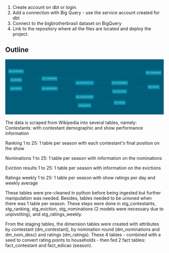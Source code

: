 1) Create account on dbt or login.
2) Add a connection with Big Query - use the service account created for dbt
3) Connect to the bigbrotherbrasil dataset on BigQuery 
4) Link to the repository where all the files are located and deploy the project.

## Outline

![lineage](lineage.png)

The data is scraped from Wikipedia into several tables, namely:
Contestants: with contestant demographic and show performance information  

Ranking 1 to 25: 1 table per season with each contestant's final position on the show  

Nominations 1 to 25: 1 table per season with information on the nominations  

Eviction results 1 to 25: 1 table per season with information on the evictions  

Ratings weekly 1 to 25: 1 table per season with show ratings per day and weekly average  


These tables were pre-cleaned in python before being ingested but further manipulation was needed. Besides, tables needed to be unioned when there was 1 table per season.
These steps were done in stg_contestants, stg_ranking, stg_eviction, stg_nominations (2 models were necessary due to unpivotting), and stg_ratings_weekly.

From the staging tables, the dimension tables were created with attributes by contestant (dm_contestant), by nomination round (dm_nominations and dm_nom_desc) and ratings (dm_ratings). These 4 tables - combined with a seed to convert rating points to households - then fed 2 fact tables: fact_contestant and fact_edicao (season).

